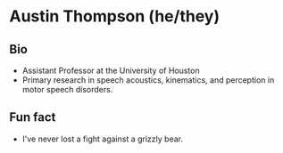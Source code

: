# Austin Thompson (he/they)

## Bio
- Assistant Professor at the University of Houston
- Primary research in speech acoustics, kinematics, and perception in motor speech disorders.

## Fun fact
- I've never lost a fight against a grizzly bear.
